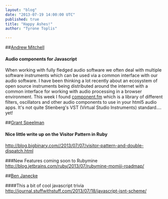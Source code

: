 ```yaml
---
layout: "blog"
date: "2013-07-19 14:00:00 UTC"
published: true
title: "Happy Ashes!"
author: "Tyrone Toplis"

---
```


##[Andrew Mitchell](/people/andrew-mitchell)

#### Audio components for Javascript  When working with fully fledged audio software we often deal with multiple software instruments which can be used via a common interface with our audio software. I have been thinking a lot recently about an ecosystem of open source instruments being distributed around the internet with a common interface for working with audio processing in a browser environment. This week I found [component.fm](http://component.fm/) which is a library of different filters, oscillators and other audio components to use in your html5 audio apps. It's not quite Stienberg's VST (Virtual Studio Instruments) standard.... yet!

##[Grant Speelman](/people/grant-speelman)

#### Nice little write up on the Visitor Pattern in Ruby http://blog.bigbinary.com//2013/07/07/visitor-pattern-and-double-dispatch.html

###New Features coming soon to Rubymine http://blog.jetbrains.com/ruby/2013/07/rubymine-momiji-roadmap/

 ##[Ben Janecke](/people/ben-janecke)

####This a bit of cool javascript trivia  http://journal.stuffwithstuff.com/2013/07/18/javascript-isnt-scheme/


